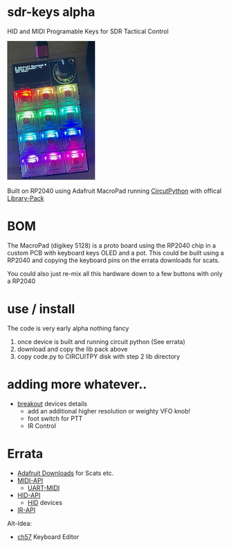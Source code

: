 # sdr-keys alpha
 HID and MIDI Programable Keys for SDR Tactical Control

 ![img](/img/adakbd.jpeg)
 
 Built on RP2040 using Adafruit MacroPad running [CircutPython](https://learn.adafruit.com/adafruit-macropad-rp2040) with offical [Library-Pack](https://learn.adafruit.com/adafruit-macropad-rp2040/macropad-circuitpython-library)

 # BOM
 The MacroPad (digikey 5128) is a proto board using the RP2040 chip in a custom PCB with keyboard keys OLED and a pot. This could be built using a RP2040 and copying the keyboard pins on the errata downloads for scats. 

 You could also just re-mix all this hardware down to a few buttons with only a RP2040

 # use / install
The code is very early alpha nothing fancy

 1) once device is built and running circuit python (See errata)
 2) download and copy the lib pack above
 3) copy code.py to CIRCUITPY disk with step 2 lib directory

# adding more whatever..
- [breakout](https://learn.adafruit.com/adafruit-macropad-rp2040/attaching-external-hardware) devices details
  - add an additional higher resolution or weighty VFO knob! 
  - foot switch for PTT
  - IR Control

# Errata
 - [Adafruit Downloads](https://learn.adafruit.com/adafruit-macropad-rp2040/downloads) for Scats etc.
 - [MIDI-API](https://docs.circuitpython.org/projects/midi/en/latest/)
    - [UART-MIDI](https://projectgus.github.io/hairless-midiserial/)
 - [HID-API](https://docs.circuitpython.org/projects/macropad/en/latest/api.html)
   - [HID](https://learn.adafruit.com/customizing-usb-devices-in-circuitpython/hid-devices) devices
 - [IR-API](https://learn.adafruit.com/ir-sensor/circuitpython)

Alt-Idea:
 - [ch57](https://github.com/kriomant/ch57x-keyboard-tool) Keyboard Editor